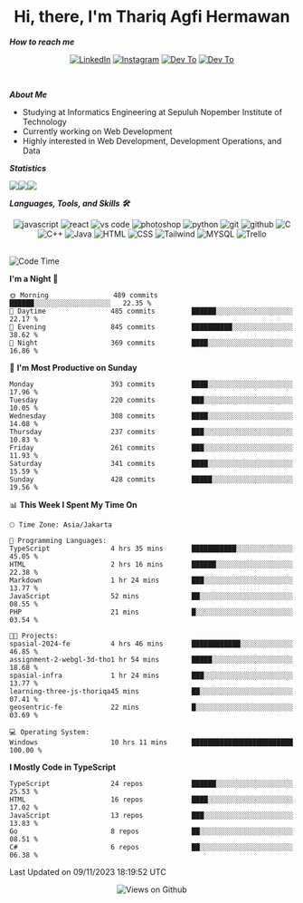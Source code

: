 <div align="center">
  <h1>Hi, there, I'm Thariq Agfi Hermawan</h1>
</div>


***How to reach me***
<p align='center'>
   <a href="https://www.linkedin.com/in/thariqagfihermawan" target="_blank"><img src="https://img.shields.io/badge/LinkedIn-0077B5?style=for-the-badge&logo=linkedin&logoColor=white" alt="LinkedIn"></a>
   <a href="https://www.instagram.com/thoriqagfi" target="_blank"><img src="https://img.shields.io/badge/Instagram-E4405F?style=for-the-badge&logo=instagram&logoColor=white" alt="Instagram"></a>
   <a href="https://medium.com/@thoriq.aghfi60" target="_blank"><img src="https://img.shields.io/badge/Medium-12100E?style=for-the-badge&logo=medium&logoColor=white" alt="Dev To"></a>
   <a href="https://linktr.ee/thoriqagfi" target="_blank"><img src="https://img.shields.io/badge/linktree-1de9b6?style=for-the-badge&logo=linktree&logoColor=white" alt="Dev To"></a>
</p>

<br>

***About Me***
- Studying at Informatics Engineering at Sepuluh Nopember Institute of Technology
- Currently working on Web Development
- Highly interested in Web Development, Development Operations, and Data

***Statistics***

<!-- [![GitHub Streak](http://github-readme-streak-stats.herokuapp.com?user=thoriqagfi&theme=dark)](https://git.io/streak-stats) -->

<div align="center">
  <div style="display: flex;">
    <img src="http://github-readme-streak-stats.herokuapp.com?user=thoriqagfi&theme=chartreuse-dark"/>
    <img src="https://github-readme-stats.vercel.app/api/top-langs/?username=thoriqagfi&layout=compact&&theme=chartreuse-dark&langs_count=8)](https://github.com/thoriqagfi"/>
    <img src="https://github-readme-stats.vercel.app/api?username=thoriqagfi&show_icons=true&theme=chartreuse-dark"/>
  </div>
</div>

<!-- [![Top Langs](https://github-readme-stats.vercel.app/api/top-langs/?username=thoriqagfi&layout=compact&&theme=chartreuse-dark&langs_count=8)](https://github.com/thoriqagfi)
< ![Agfi's GitHub stats](https://github-readme-stats.vercel.app/api?username=thoriqagfi&show_icons=true&theme=chartreuse-dark) -->

***Languages, Tools, and Skills 🛠***

  <div align="center">
    <img src="https://img.shields.io/badge/JavaScript-F7DF1E?style=for-the-badge&logo=javascript&logoColor=black" alt="javascript" />
    <img src="https://img.shields.io/badge/React-61DAFB?style=for-the-badge&logo=react&logoColor=black" alt="react" />
    <img src="https://img.shields.io/badge/vs%20code-007ACC?style=for-the-badge&logo=visual%20studio%20code&logoColor=white" alt="vs code" />
    <img src="https://img.shields.io/badge/adobe%20photoshop-31A8FF?style=for-the-badge&logo=adobe%20photoshop&logoColor=white" alt="photoshop" />
    <img src="https://img.shields.io/badge/python-3776AB?style=for-the-badge&logo=python&logoColor=white" alt="python" />
    <img src="https://img.shields.io/badge/Git-F05032?style=for-the-badge&logo=git&logoColor=white" alt="git" />
    <img src="https://img.shields.io/badge/GitHub-100000?style=for-the-badge&logo=github&logoColor=white" alt="github" />
    <img src="https://img.shields.io/badge/c-%2300599C.svg?style=for-the-badge&logo=c&logoColor=white" alt="C" />
    <img src="https://img.shields.io/badge/c++-%2300599C.svg?style=for-the-badge&logo=c%2B%2B&logoColor=white" alt="C++" />
    <img src="https://img.shields.io/badge/Java-ED8B00?style=for-the-badge&logo=java&logoColor=white" alt="Java"/>
    <img src="https://img.shields.io/badge/HTML5-E34F26?style=for-the-badge&logo=html5&logoColor=white" alt="HTML" />
    <img src="https://img.shields.io/badge/CSS-239120?&style=for-the-badge&logo=css3&logoColor=white" alt ="CSS" />
    <img src="https://img.shields.io/badge/tailwindcss-%2338B2AC.svg?style=for-the-badge&logo=tailwind-css&logoColor=white" alt="Tailwind" />
    <img src="https://img.shields.io/badge/MySQL-00000F?style=for-the-badge&logo=mysql&logoColor=white" alt="MYSQL" />
    <img src="https://img.shields.io/badge/Trello-%23026AA7.svg?style=for-the-badge&logo=Trello&logoColor=white" alt="Trello" />
  </div><br>

<!--START_SECTION:waka-->
![Code Time](http://img.shields.io/badge/Code%20Time-743%20hrs%2031%20mins-blue)

**I'm a Night 🦉** 

```text
🌞 Morning                489 commits         ██████░░░░░░░░░░░░░░░░░░░   22.35 % 
🌆 Daytime                485 commits         ██████░░░░░░░░░░░░░░░░░░░   22.17 % 
🌃 Evening                845 commits         ██████████░░░░░░░░░░░░░░░   38.62 % 
🌙 Night                  369 commits         ████░░░░░░░░░░░░░░░░░░░░░   16.86 % 
```
📅 **I'm Most Productive on Sunday** 

```text
Monday                   393 commits         ████░░░░░░░░░░░░░░░░░░░░░   17.96 % 
Tuesday                  220 commits         ███░░░░░░░░░░░░░░░░░░░░░░   10.05 % 
Wednesday                308 commits         ████░░░░░░░░░░░░░░░░░░░░░   14.08 % 
Thursday                 237 commits         ███░░░░░░░░░░░░░░░░░░░░░░   10.83 % 
Friday                   261 commits         ███░░░░░░░░░░░░░░░░░░░░░░   11.93 % 
Saturday                 341 commits         ████░░░░░░░░░░░░░░░░░░░░░   15.59 % 
Sunday                   428 commits         █████░░░░░░░░░░░░░░░░░░░░   19.56 % 
```


📊 **This Week I Spent My Time On** 

```text
🕑︎ Time Zone: Asia/Jakarta

💬 Programming Languages: 
TypeScript               4 hrs 35 mins       ███████████░░░░░░░░░░░░░░   45.05 % 
HTML                     2 hrs 16 mins       ██████░░░░░░░░░░░░░░░░░░░   22.38 % 
Markdown                 1 hr 24 mins        ███░░░░░░░░░░░░░░░░░░░░░░   13.77 % 
JavaScript               52 mins             ██░░░░░░░░░░░░░░░░░░░░░░░   08.55 % 
PHP                      21 mins             █░░░░░░░░░░░░░░░░░░░░░░░░   03.54 % 

🐱‍💻 Projects: 
spasial-2024-fe          4 hrs 46 mins       ████████████░░░░░░░░░░░░░   46.85 % 
assignment-2-webgl-3d-tho1 hr 54 mins        █████░░░░░░░░░░░░░░░░░░░░   18.68 % 
spasial-infra            1 hr 24 mins        ███░░░░░░░░░░░░░░░░░░░░░░   13.77 % 
learning-three-js-thoriqa45 mins             ██░░░░░░░░░░░░░░░░░░░░░░░   07.41 % 
geosentric-fe            22 mins             █░░░░░░░░░░░░░░░░░░░░░░░░   03.69 % 

💻 Operating System: 
Windows                  10 hrs 11 mins      █████████████████████████   100.00 % 
```

**I Mostly Code in TypeScript** 

```text
TypeScript               24 repos            ██████░░░░░░░░░░░░░░░░░░░   25.53 % 
HTML                     16 repos            ████░░░░░░░░░░░░░░░░░░░░░   17.02 % 
JavaScript               13 repos            ███░░░░░░░░░░░░░░░░░░░░░░   13.83 % 
Go                       8 repos             ██░░░░░░░░░░░░░░░░░░░░░░░   08.51 % 
C#                       6 repos             ██░░░░░░░░░░░░░░░░░░░░░░░   06.38 % 
```




 Last Updated on 09/11/2023 18:19:52 UTC
<!--END_SECTION:waka-->

<div align="center">
<img src="https://komarev.com/ghpvc/?username=thoriqagfi&color=blue" alt="Views on Github" />
</div>